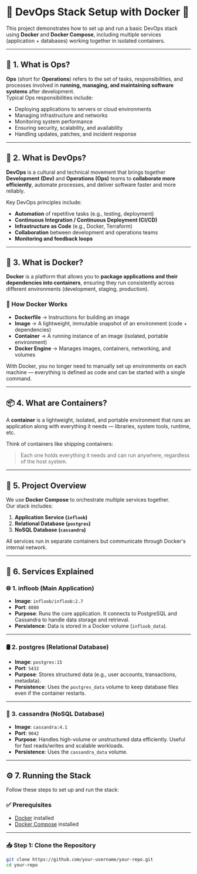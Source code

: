 # 🧰 DevOps Stack Setup with Docker 🐳

This project demonstrates how to set up and run a basic DevOps stack using **Docker** and **Docker Compose**, including multiple services (application + databases) working together in isolated containers.

---

## 🧭 1. What is Ops?

**Ops** (short for **Operations**) refers to the set of tasks, responsibilities, and processes involved in **running, managing, and maintaining software systems** after development.  
Typical Ops responsibilities include:

- Deploying applications to servers or cloud environments  
- Managing infrastructure and networks  
- Monitoring system performance  
- Ensuring security, scalability, and availability  
- Handling updates, patches, and incident response  

---

## 🚀 2. What is DevOps?

**DevOps** is a cultural and technical movement that brings together **Development (Dev)** and **Operations (Ops)** teams to **collaborate more efficiently**, automate processes, and deliver software faster and more reliably.

Key DevOps principles include:

- **Automation** of repetitive tasks (e.g., testing, deployment)  
- **Continuous Integration / Continuous Deployment (CI/CD)**  
- **Infrastructure as Code** (e.g., Docker, Terraform)  
- **Collaboration** between development and operations teams  
- **Monitoring and feedback loops**

---

## 🐳 3. What is Docker?

**Docker** is a platform that allows you to **package applications and their dependencies into containers**, ensuring they run consistently across different environments (development, staging, production).

### 🧠 How Docker Works

- **Dockerfile** → Instructions for building an image  
- **Image** → A lightweight, immutable snapshot of an environment (code + dependencies)  
- **Container** → A running instance of an image (isolated, portable environment)  
- **Docker Engine** → Manages images, containers, networking, and volumes  

With Docker, you no longer need to manually set up environments on each machine — everything is defined as code and can be started with a single command.

---

## 📦 4. What are Containers?

A **container** is a lightweight, isolated, and portable environment that runs an application along with everything it needs — libraries, system tools, runtime, etc.  

Think of containers like shipping containers:
> Each one holds everything it needs and can run anywhere, regardless of the host system.

---

## 📝 5. Project Overview

We use **Docker Compose** to orchestrate multiple services together.  
Our stack includes:

1. **Application Service (`infloob`)**
2. **Relational Database (`postgres`)**
3. **NoSQL Database (`cassandra`)**

All services run in separate containers but communicate through Docker's internal network.

---

## 🧱 6. Services Explained

### 🌐 **1. infloob (Main Application)**

- **Image**: `infloob/infloob:2.7`  
- **Port**: `8080`  
- **Purpose**: Runs the core application. It connects to PostgreSQL and Cassandra to handle data storage and retrieval.  
- **Persistence**: Data is stored in a Docker volume (`infloob_data`).

---

### 🛢 **2. postgres (Relational Database)**

- **Image**: `postgres:15`  
- **Port**: `5432`  
- **Purpose**: Stores structured data (e.g., user accounts, transactions, metadata).  
- **Persistence**: Uses the `postgres_data` volume to keep database files even if the container restarts.

---

### 🌿 **3. cassandra (NoSQL Database)**

- **Image**: `cassandra:4.1`  
- **Port**: `9042`  
- **Purpose**: Handles high-volume or unstructured data efficiently. Useful for fast reads/writes and scalable workloads.  
- **Persistence**: Uses the `cassandra_data` volume.

---

## ⚙️ 7. Running the Stack

Follow these steps to set up and run the stack:

### ✅ Prerequisites
- [Docker](https://docs.docker.com/get-docker/) installed  
- [Docker Compose](https://docs.docker.com/compose/) installed  

---

### 📥 Step 1: Clone the Repository
```bash
git clone https://github.com/your-username/your-repo.git
cd your-repo
